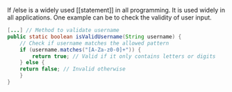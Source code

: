 If /else is a widely used [[statement]] in all programming. It is used widely in all applications. One example can be to check the validity of user input.

``` java
[...] // Method to validate username
public static boolean isValidUsername(String username) {
	// Check if username matches the allowed pattern
	if (username.matches("[A-Za-z0-0]+")) {
		return true; // Valid if it only contains letters or digits
	} else {
	return false; // Invalid otherwise
	}
}
```

